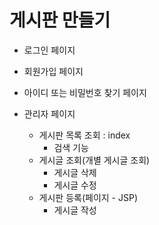 # 게시판 만들기
- 로그인 페이지

- 회원가입 페이지

- 아이디 또는 비밀번호 찾기 페이지

- 관리자 페이지
    - 게시판 목록 조회 : index
        - 검색 기능
    - 게시글 조회(개별 게시글 조회)
        - 게시글 삭제
        - 게시글 수정
    - 게시판 등록(페이지 - JSP) 
        - 게시글 작성


